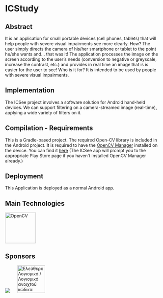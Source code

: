 ICStudy
=======

Abstract
--------
It is an application for small portable devices (cell phones, tablets) that will help people with severe visual  impairments see more clearly.
How? The user simply directs the camera of his/her smartphone or tablet to the point he/she wants and… that was it! The application processes the image on the screen according to the user’s needs (conversion to negative or greyscale, increase the contrast, etc.) and provides in real time an image that is is easier for the user to see!
Who is it for?
It is intended to be used by people with severe visual impairments.

Implementation
--------------
The ICSee project involves a software solution for Android hand-held devices.
We can support filtering on a camera-streamed image (real-time), applying a wide variety of filters on it.

Compilation - Requirements
-----------
This is a Gradle-based project. The required Open-CV library is included in the Android project.
It is required to have the <a href="http://docs.opencv.org/2.4.11/platforms/android/service/doc/index.html">OpenCV Manager</a> installed on the device. You can find it <a href="https://play.google.com/store/apps/details?id=org.opencv.engine&hl=en">here</a>
(The ICSee app will prompt you to the appropriate Play Store page if you haven't installed OpenCV Manager already.)

Deployment
----------
This Application is deployed as a normal Android app.

Main Technologies
-----------------
<a href="http://opencv.org/"><img src="http://upload.wikimedia.org/wikipedia/commons/thumb/3/32/OpenCV_Logo_with_text_svg_version.svg/750px-OpenCV_Logo_with_text_svg_version.svg.png" alt="OpenCV" width="100px"></a>

[1]: http://www.scify.gr/site/en/projects/in-progress/icsee

Sponsors
--------
<a href="http://www.scify.gr/site/en/"><img src="http://www.scify.gr/site/images/scify/scify_logo_108.png"></a>
<a href="https://ellak.gr/" title="Ελεύθερο Λογισμικό / Λογισμικό ανοιχτού κώδικα" rel="home"><img style="height: 90px; margin-left: 20px;"  src="https://ellak.gr/wp-content/uploads/2015/09/el-lak.png" alt="Ελεύθερο Λογισμικό / Λογισμικό ανοιχτού κώδικα" title="Ελεύθερο Λογισμικό / Λογισμικό ανοιχτού κώδικα"></a>
